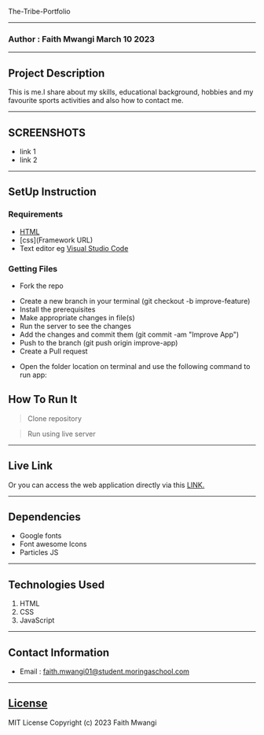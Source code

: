 The-Tribe-Portfolio
*****
### Author : Faith Mwangi March 10 2023
****
## Project Description
This is me.I share about my skills, educational background, hobbies and my favourite sports activities and also how to contact me.
******

## SCREENSHOTS
- link 1
- link 2


********
## SetUp Instruction
### Requirements
* [HTML](html.com)
* [css](Framework URL)
* Text editor eg [Visual Studio Code](https://code.visualstudio.com/download)


### Getting Files
* Fork the repo
- Create a new branch in your terminal (git checkout -b improve-feature)
- Install the prerequisites
- Make appropriate changes in file(s)
- Run the server to see the changes
- Add the changes and commit them (git commit -am "Improve App")
- Push to the branch (git push origin improve-app)
- Create a Pull request
* Open the folder location on terminal and use the following command to run app:

## How To Run It
> Clone repository


> Run using live server
*****
## Live Link
Or you can access the web application directly via this [LINK.](link.com/)
*****
## Dependencies
- Google fonts
- Font awesome Icons
- Particles JS
*****
## Technologies Used
1. HTML
2. CSS
3. JavaScript
*****
## Contact Information
* Email : faith.mwangi01@student.moringaschool.com
*****
## [License](LICENSE)
MIT License
Copyright (c) 2023 Faith Mwangi
